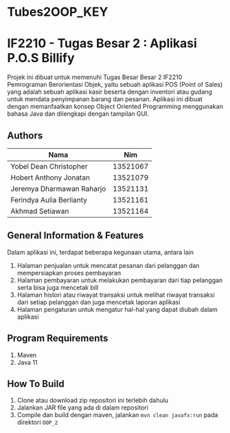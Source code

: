 # Tubes2OOP_KEY

# IF2210 - Tugas Besar 2 : Aplikasi P.O.S Billify

Projek ini dibuat untuk memenuhi Tugas Besar Besar 2 IF2210 Pemrograman Berorientasi Objek, yaitu sebuah aplikasi POS (Point of Sales) yang adalah sebuah aplikasi kasir beserta dengan inventori atau gudang untuk mendata penyimpanan barang dan pesanan. Aplikasi ini dibuat dengan memanfaatkan konsep Object Oriented Programming menggunakan bahasa Java dan dilengkapi dengan tampilan GUI. 


## Authors 

| Nama                        |  Nim      |
|-----------------------------|-----------|
| Yobel Dean Christopher      | 13521067  |
| Hobert Anthony Jonatan      | 13521079  |
| Jeremya Dharmawan Raharjo   | 13521131  |
| Ferindya Aulia Berlianty    | 13521161  |
| Akhmad Setiawan             | 13521164  |


## General Information & Features 
Dalam aplikasi ini, terdapat beberapa kegunaan utama, antara lain
1. Halaman penjualan untuk mencatat pesanan dari pelanggan dan mempersiapkan proses pembayaran
2. Halaman pembayaran untuk melakukan pembayaran dari tiap pelanggan serta bisa juga mencetak bill
3. Halaman histori atau riwayat transaksi untuk melihat riwayat transaksi dari setiap pelanggan dan juga mencetak laporan aplikasi
4. Halaman pengaturan untuk mengatur hal-hal yang dapat diubah dalam aplikasi 

## Program Requirements
1. Maven
2. Java 11 

## How To Build
1. Clone atau download zip repositori ini terlebih dahulu
2. Jalankan JAR file yang ada di dalam repositori
3. Compile dan build dengan maven, jalankan `mvn clean javafx:run` pada direktori `OOP_2`
